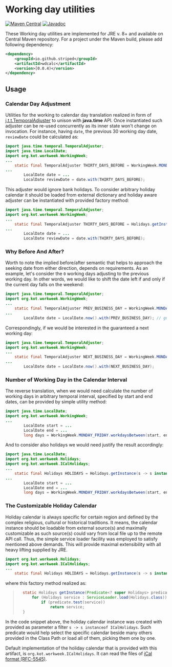 # Working day utilities

[![Maven Central](https://maven-badges.herokuapp.com/maven-central/io.github.striped/wdcalc/badge.svg?style=plastic)](https://maven-badges.herokuapp.com/maven-central/io.github.striped/wdcalc)
[![Javadoc](https://javadoc.io/badge2/io.github.striped/wdcalc/javadoc.svg?style=plastic)](https://javadoc.io/doc/io.github.striped/wdcalc)

These Working day utilities are implemented for JRE v. 8+ and available on Central Maven repository. For a project 
under the Maven build, please add following dependency:

```xml
<dependency>
	<groupId>io.github.striped</groupId>
	<artifactId>wdcalc</artifactId>
	<version>[0.0.4)</version>
</dependency>
```

## Usage

### Calendar Day Adjustment

Utilities for the working to calendar day translation realized in form of
[j.t.t.TemporalAdjuster](https://docs.oracle.com/en/java/javase/17/docs/api/java.base/java/time/temporal/TemporalAdjuster.html)
to unison with **java.time** API. Once instantiated such adjuster can be re-used concurrently as its inner state won't
change on invocation. For instance, having `date`, the previous 30 working day date, `reviewDate` could be calculated
as:

```java
import java.time.temporal.TemporalAdjuster;
import java.time.LocalDate;
import org.kot.workweek.WorkingWeek;
...        
    static final TemporalAdjuster THIRTY_DAYS_BEFORE = WorkingWeek.MONDAY_FRIDAY.adjustDaysBefore(30);
...
        LocalDate date = ...
        LocalDate reviewDate = date.with(THIRTY_DAYS_BEFORE);
```

This adjuster would ignore bank holidays. To consider arbitrary holiday calendar it should be loaded from external
dictionary and holiday aware adjuster can be instantiated with provided factory method:

```java
import java.time.temporal.TemporalAdjuster;
import org.kot.workweek.WorkingWeek;
...
    static final TemporalAdjuster THIRTY_DAYS_BEFORE = Holidays.getInstance(s -> true).adjustDaysBefore(30);
...
        LocalDate date = ...
        LocalDate reviewDate = date.with(THIRTY_DAYS_BEFORE);
```

### Why Before And After?

Worth to note the implied before/after semantic that helps to approach the seeking date from either direction, depends
on requirements. As an example, let's consider the `0` working days adjusting to the previous working day. In other
words, we would like to shift the date left if and only if the current day falls on the weekend:

```java
import java.time.temporal.TemporalAdjuster;
import org.kot.workweek.WorkingWeek;
...
    static final TemporalAdjuster PREV_BUSINESS_DAY = WorkingWeek.MONDAY_FRIDAY.adjustDaysBefore(0);
...
        LocalDate date = LocalDate.now().with(PREV_BUSINESS_DAY); // guaranteed this day or day before weekend
```

Correspondingly, if we would be interested in the guaranteed a next working day:

```java
import java.time.temporal.TemporalAdjuster;
import org.kot.workweek.WorkingWeek;
...
    static final TemporalAdjuster NEXT_BUSINESS_DAY = WorkingWeek.MONDAY_FRIDAY.adjustDaysAfter(0);
...
        LocalDate date = LocalDate.now().with(NEXT_BUSINESS_DAY);
```

### Number of Working Day in the Calendar Interval

The reverse translation, when we would need calculate the number of working days in arbitrary temporal interval,
specified by start and end dates, can be provided by simple utility method:

```java
import java.time.LocalDate;
import org.kot.workweek.WorkingWeek;
...
        LocalDate start = ...
        LocalDate end = ...
        long days = WorkingWeek.MONDAY_FRIDAY.workdaysBetween(start, end);
```

And to consider also holidays we would need justify the result accordingly:

```java
import java.time.LocalDate;
import org.kot.workweek.Holidays;
import org.kot.workweek.ICalHolidays;
...
    static final Holidays HOLIDAYS = Holidays.getInstance(s -> s instanceof ICalHolidays);
...
        LocalDate start = ...
        LocalDate end = ...
        long days = WorkingWeek.MONDAY_FRIDAY.workdaysBetween(start, end) - HOLIDAYS.holidaysBetween(start, end);
```

### The Customizable Holiday Calendar

Holiday calendar is always specific for certain region and defined by the complex religious, cultural or historical
traditions. It means, the calendar instance should be loadable from external source(s) and maximally customizable as
such source(s) could vary from local file up to the remote API call. Thus, the simple service loader facility was
employed to satisfy mentioned above demands. This will provide maximal extensibility with all heavy lifting supplied by
JRE.

```java
import org.kot.workweek.Holidays;
import org.kot.workweek.ICalHolidays;
...
    static final Holidays HOLIDAYS = Holidays.getInstance(s -> s instanceof ICalHolidays);
```

where this factory method realized as:

> ```java
> 	static Holidays getInstance(Predicate<? super Holidays> predicate) {
> 		for (Holidays service : ServiceLoader.load(Holidays.class))
> 			if (predicate.test(service))
> 				return service;
> 	}
> ```

In the code snippet above, the holiday calendar instance was created with provided as parameter a filter `s -> s
instanceof ICalHolidays`. Such predicate would help select the specific calendar beside many others provided in the
Class Path or load all of them, picking them one by one.

Default implementation of the holiday calendar that is provided with this artifact, is `org.kot.workweek.ICalHolidays`.
It can read the files of [iCal format (RFC-5545)](https://tools.ietf.org/html/rfc5545).